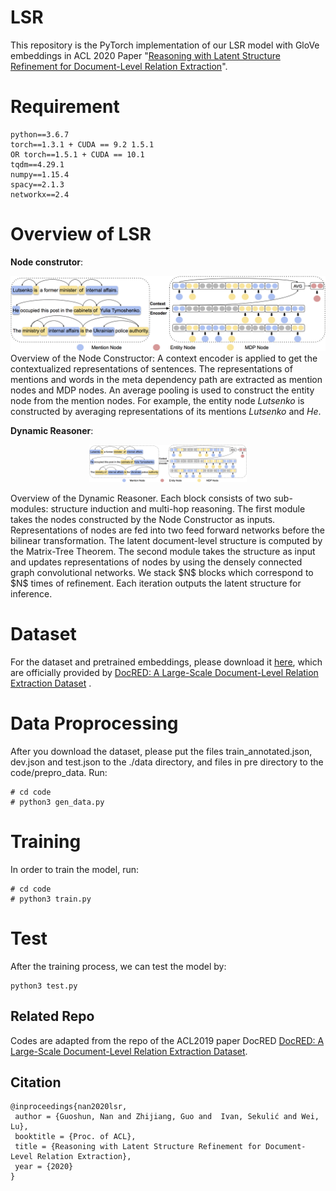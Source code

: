 # LSR
This repository is the PyTorch implementation of our LSR model with GloVe embeddings in ACL 2020 Paper 
"[Reasoning with Latent Structure Refinement for Document-Level Relation Extraction](https://arxiv.org/abs/2005.06312)".

# Requirement
```
python==3.6.7 
torch==1.3.1 + CUDA == 9.2 1.5.1
OR torch==1.5.1 + CUDA == 10.1
tqdm==4.29.1
numpy==1.15.4
spacy==2.1.3
networkx==2.4
```
# Overview of LSR

**Node construtor**:

![Node Constructor](fig/node.png)
Overview of the Node Constructor: A context encoder is applied to get the contextualized representations of sentences. The representations of mentions and words in the meta dependency path are extracted as mention nodes and MDP nodes. An average pooling is used to construct the entity node from the mention nodes. For example, the entity node *Lutsenko* is constructed by averaging representations of its mentions *Lutsenko* and *He*.

**Dynamic Reasoner**:
<p align="center">
<img src="./fig/node.png" width="50%" height="50%">
</p>
Overview of the Dynamic Reasoner. Each block consists of two sub-modules: structure induction and multi-hop reasoning. The first module takes the nodes constructed by the Node Constructor as inputs. Representations of nodes are fed into two feed forward networks before the bilinear transformation. The latent document-level structure is computed by the Matrix-Tree Theorem. The second module takes the structure as input and updates representations of nodes by using the densely connected graph convolutional networks. We stack $N$ blocks which correspond to $N$ times of refinement. Each iteration outputs the latent structure for inference.

# Dataset

For the dataset and pretrained embeddings, please download it [here](https://github.com/thunlp/DocRED/tree/master/data), which are officially provided by [DocRED: A Large-Scale Document-Level Relation Extraction Dataset](https://arxiv.org/abs/1906.06127)
. 
# Data Proprocessing
After you download the dataset, please put the files train_annotated.json, dev.json and test.json to the ./data directory, and files in pre directory to the code/prepro_data. Run:

```
# cd code
# python3 gen_data.py 
```

# Training
In order to train the model, run:

```
# cd code
# python3 train.py
```

# Test
After the training process, we can test the model by:

```
python3 test.py
```

## Related Repo

Codes are adapted from the repo of the ACL2019 paper DocRED [DocRED: A Large-Scale Document-Level Relation Extraction Dataset](https://github.com/thunlp/DocRED).

## Citation

```
@inproceedings{nan2020lsr,
 author = {Guoshun, Nan and Zhijiang, Guo and  Ivan, Sekulić and Wei, Lu},
 booktitle = {Proc. of ACL},
 title = {Reasoning with Latent Structure Refinement for Document-Level Relation Extraction},
 year = {2020}
}
```


